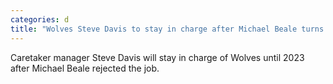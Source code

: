 ```yaml
---
categories: d
title: "Wolves Steve Davis to stay in charge after Michael Beale turns down job"
---
```

Caretaker manager Steve Davis will stay in charge of Wolves until 2023 after Michael Beale rejected the job.